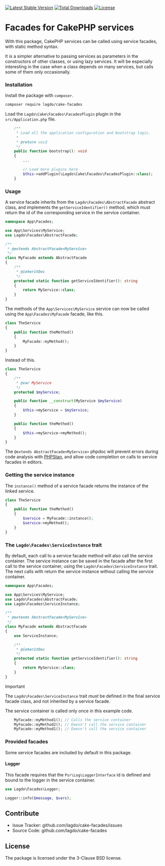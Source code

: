 <!-- [![Build Status](https://github.com/lagdo/cake-facades/actions/workflows/test.yml/badge.svg?branch=main)](https://github.com/lagdo/cake-facades/actions)
[![Scrutinizer Code Quality](https://scrutinizer-ci.com/g/lagdo/cake-facades/badges/quality-score.png?b=main)](https://scrutinizer-ci.com/g/lagdo/cake-facades/?branch=main)
[![StyleCI](https://styleci.io/repos/418488513/shield?branch=main)](https://styleci.io/repos/418488513)
[![codecov](https://codecov.io/gh/lagdo/cake-facades/branch/main/graph/badge.svg?token=HERKC60CC1)](https://codecov.io/gh/lagdo/cake-facades) -->

[![Latest Stable Version](https://poser.pugx.org/lagdo/cake-facades/v/stable)](https://packagist.org/packages/lagdo/cake-facades)
[![Total Downloads](https://poser.pugx.org/lagdo/cake-facades/downloads)](https://packagist.org/packages/lagdo/cake-facades)
[![License](https://poser.pugx.org/lagdo/cake-facades/license)](https://packagist.org/packages/lagdo/cake-facades)

Facades for CakePHP services
============================

With this package, CakePHP services can be called using service facades, with static method syntax.

It is a simpler alternative to passing services as parameters in the constructors of other classes, or using lazy services.
It will be especially interesting in the case when a class depends on many services, but calls some of them only occasionally.

### Installation

Install the package with `composer`.

```bash
composer require lagdo/cake-facades
```

Load the `Lagdo\Cake\Facades\FacadesPlugin` plugin in the `src/Application.php` file.

```php
    /**
     * Load all the application configuration and bootstrap logic.
     *
     * @return void
     */
    public function bootstrap(): void
    {
        ...

        // Load more plugins here
        $this->addPlugin(\Lagdo\Cake\Facades\FacadesPlugin::class);
    }
```

### Usage

A service facade inherits from the `Lagdo\Facades\AbstractFacade` abstract class, and implements the `getServiceIdentifier()` method, which must return the id of the corresponding service in the service container.

```php
namespace App\Facades;

use App\Services\MyService;
use Lagdo\Facades\AbstractFacade;

/**
 * @extends AbstractFacade<MyService>
 */
class MyFacade extends AbstractFacade
{
    /**
     * @inheritDoc
     */
    protected static function getServiceIdentifier(): string
    {
        return MyService::class;
    }
}
```

The methods of the `App\Services\MyService` service can now be called using the `App\Facades\MyFacade` facade, like this.

```php
class TheService
{
    public function theMethod()
    {
        MyFacade::myMethod();
    }
}
```

Instead of this.

```php
class TheService
{
    /**
     * @var MyService
     */
    protected $myService;

    public function __construct(MyService $myService)
    {
        $this->myService = $myService;
    }

    public function theMethod()
    {
        $this->myService->myMethod();
    }
}
```

The `@extends AbstractFacade<MyService>` phpdoc will prevent errors during code analysis with [PHPStan](https://phpstan.org/), and allow code completion on calls to service facades in editors.

### Getting the service instance

The `instance()` method of a service facade returns the instance of the linked service.

```php
class TheService
{
    public function theMethod()
    {
        $service = MyFacade::instance();
        $service->myMethod();
    }
}
```

### The `Lagdo\Facades\ServiceInstance` trait

By default, each call to a service facade method will also call the service container.
The service instance can be saved in the facade after the first call to the service container, using the `Lagdo\Facades\ServiceInstance` trait.
The next calls with return the service instance without calling the service container.

```php
namespace App\Facades;

use App\Services\MyService;
use Lagdo\Facades\AbstractFacade;
use Lagdo\Facades\ServiceInstance;

/**
 * @extends AbstractFacade<MyService>
 */
class MyFacade extends AbstractFacade
{
    use ServiceInstance;

    /**
     * @inheritDoc
     */
    protected static function getServiceIdentifier(): string
    {
        return MyService::class;
    }
}
```

> [!IMPORTANT]
> The `Lagdo\Facades\ServiceInstance` trait *must* be defined in the final service facade class, and not inherited by a service facade.

The service container is called only once in this example code.

```php
    MyFacade::myMethod1(); // Calls the service container
    MyFacade::myMethod2(); // Doesn't call the service container
    MyFacade::myMethod1(); // Doesn't call the service container
```

### Provided facades

Some service facades are included by default in this package.

#### Logger

This facade requires that the `Psr\Log\LoggerInterface` id is defined and bound to the logger in the service container.

```php
use Lagdo\Facades\Logger;

Logger::info($message, $vars);
```

Contribute
----------

- Issue Tracker: github.com/lagdo/cake-facades/issues
- Source Code: github.com/lagdo/cake-facades

License
-------

The package is licensed under the 3-Clause BSD license.
